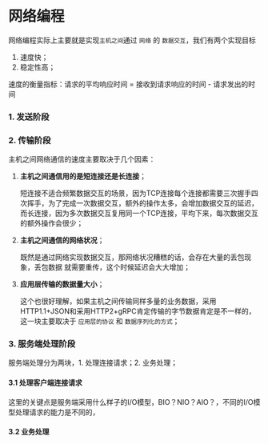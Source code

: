 # 网络编程



网络编程实际上主要就是实现```主机之间```通过 ```网络``` 的 ```数据交互```，我们有两个实现目标

1. 速度快；
2. 稳定性高；



速度的衡量指标：请求的平均响应时间 = 接收到请求响应的时间 - 请求发出的时间





### 1. 发送阶段





### 2. 传输阶段



主机之间网络通信的速度主要取决于几个因素：

1. **主机之间通信用的是短连接还是长连接**；

   短连接不适合频繁数据交互的场景，因为TCP连接每个连接都需要三次握手四次挥手，为了完成一次数据交互，额外的操作太多，会增加数据交互的延迟，而长连接，因为多次数据交互复用同一个TCP连接，平均下来，每次数据交互的额外操作会很少；

2. **主机之间通信的网络状况**；

   既然是通过网络实现数据交互，那网络状况糟糕的话，会存在大量的丢包现象，丢包数据 就需要重传，这个时候延迟会大大增加；

3. **应用层传输的数据量大小**；

   这个也很好理解，如果主机之间传输同样多量的业务数据，采用HTTP1.1+JSON和采用HTTP2+gRPC肯定传输的字节数据肯定是不一样的，这一块主要取决于 ```应用层的协议``` 和 ```数据序列化的方式```；



### 3. 服务端处理阶段

服务端处理分为两块，1. 处理连接请求；2. 业务处理；



#### 3.1 处理客户端连接请求

这里的关键点是服务端采用什么样子的I/O模型，BIO？NIO？AIO？，不同的I/O模型处理请求的能力是不同的，



#### 3.2 业务处理





